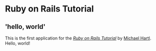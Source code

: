 # Ruby on Rails Tutorial

## 'hello, world'

This is the first application for the [*Ruby on Rails Tutorial*](http:/www.railstutorial.org/)
by [Michael Hartl](http:///www.michaelhartl.com/). Hello, world!
